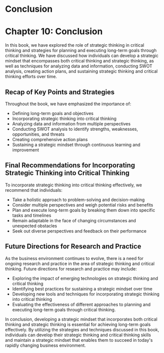 # Conclusion

Chapter 10: Conclusion
======================

In this book, we have explored the role of strategic thinking in critical thinking and strategies for planning and executing long-term goals through critical thinking. We have discussed how individuals can develop a strategic mindset that encompasses both critical thinking and strategic thinking, as well as techniques for analyzing data and information, conducting SWOT analysis, creating action plans, and sustaining strategic thinking and critical thinking efforts over time.

Recap of Key Points and Strategies
----------------------------------

Throughout the book, we have emphasized the importance of:

* Defining long-term goals and objectives
* Incorporating strategic thinking into critical thinking
* Analyzing data and information from multiple perspectives
* Conducting SWOT analysis to identify strengths, weaknesses, opportunities, and threats
* Creating comprehensive action plans
* Sustaining a strategic mindset through continuous learning and improvement

Final Recommendations for Incorporating Strategic Thinking into Critical Thinking
---------------------------------------------------------------------------------

To incorporate strategic thinking into critical thinking effectively, we recommend that individuals:

* Take a holistic approach to problem-solving and decision-making
* Consider multiple perspectives and weigh potential risks and benefits
* Plan and execute long-term goals by breaking them down into specific tasks and timelines
* Remain adaptable in the face of changing circumstances and unexpected obstacles
* Seek out diverse perspectives and feedback on their performance

Future Directions for Research and Practice
-------------------------------------------

As the business environment continues to evolve, there is a need for ongoing research and practice in the area of strategic thinking and critical thinking. Future directions for research and practice may include:

* Exploring the impact of emerging technologies on strategic thinking and critical thinking
* Identifying best practices for sustaining a strategic mindset over time
* Developing new tools and techniques for incorporating strategic thinking into critical thinking
* Evaluating the effectiveness of different approaches to planning and executing long-term goals through critical thinking.

In conclusion, developing a strategic mindset that incorporates both critical thinking and strategic thinking is essential for achieving long-term goals effectively. By utilizing the strategies and techniques discussed in this book, individuals can develop their strategic thinking and critical thinking skills and maintain a strategic mindset that enables them to succeed in today's rapidly changing business environment.